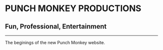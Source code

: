 # PUNCH MONKEY PRODUCTIONS

## Fun, Professional, Entertainment

---

The beginings of the new Punch Monkey website.
